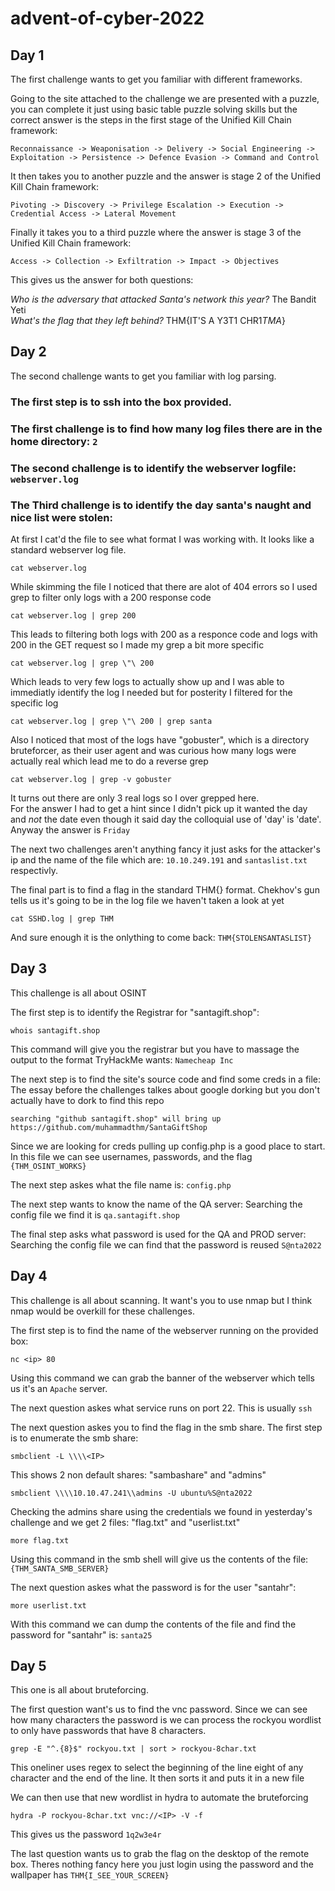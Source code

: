 # advent-of-cyber-2022
## Day 1

The first challenge wants to get you familiar with different frameworks.

Going to the site attached to the challenge we are presented with a puzzle, you can complete it just using basic table puzzle solving skills but the correct answer is the steps in the first stage of the Unified Kill Chain framework:

    Reconnaissance -> Weaponisation -> Delivery -> Social Engineering -> Exploitation -> Persistence -> Defence Evasion -> Command and Control

It then takes you to another puzzle and the answer is stage 2 of the Unified Kill Chain framework:
  
    Pivoting -> Discovery -> Privilege Escalation -> Execution -> Credential Access -> Lateral Movement

Finally it takes you to a third puzzle where the answer is stage 3 of the Unified Kill Chain framework:
    
    Access -> Collection -> Exfiltration -> Impact -> Objectives
 
 This gives us the answer for both questions:
  
  *Who is the adversary that attacked Santa's network this year?* The Bandit Yeti<br>
  *What's the flag that they left behind?* THM{IT'S A Y3T1 CHR1$TMA$}

## Day 2

The second challenge wants to get you familiar with log parsing.

### The first step is to ssh into the box provided.

### The first challenge is to find how many log files there are in the home directory: `2`                            
### The second challenge is to identify the webserver logfile: `webserver.log`
### The Third challenge is to identify the day santa's naught and nice list were stolen:

At first I cat'd the file to see what format I was working with. It looks like a standard webserver log file.
    
    cat webserver.log
    
While skimming the file I noticed that there are alot of 404 errors so I used grep to filter only logs with a 200 response code

    cat webserver.log | grep 200
    
This leads to filtering both logs with 200 as a responce code and logs with 200 in the GET request so I made my grep a bit more specific

    cat webserver.log | grep \"\ 200
    
Which leads to very few logs to actually show up and I was able to immediatly identify the log I needed but for posterity I filtered for the specific log

    cat webserver.log | grep \"\ 200 | grep santa
   
Also I noticed that most of the logs have "gobuster", which is a directory bruteforcer, as their user agent and was curious how many logs were actually real which lead me to do a reverse grep
    
    cat webserver.log | grep -v gobuster
    
It turns out there are only 3 real logs so I over grepped here.<br>
For the answer I had to get a hint since I didn't pick up it wanted the day and *not* the date even though it said day the colloquial use of 'day' is 'date'. Anyway the answer is `Friday`

The next two challenges aren't anything fancy it just asks for the attacker's ip and the name of the file which are: `10.10.249.191` and `santaslist.txt` respectivly.

The final part is to find a flag in the standard THM{} format. Chekhov's gun tells us it's going to be in the log file we haven't taken a look at yet

    cat SSHD.log | grep THM
    
And sure enough it is the onlything to come back: `THM{STOLENSANTASLIST}`

## Day 3

This challenge is all about OSINT

The first step is to identify the Registrar for "santagift.shop":

    whois santagift.shop
    
This command will give you the registrar but you have to massage the output to the format TryHackMe wants: `Namecheap Inc`

The next step is to find the site's source code and find some creds in a file:
The essay before the challenges talkes about google dorking but you don't actually have to dork to find this repo 

    searching "github santagift.shop" will bring up https://github.com/muhammadthm/SantaGiftShop
    
Since we are looking for creds pulling up config.php is a good place to start. <br>
In this file we can see usernames, passwords, and the flag `{THM_OSINT_WORKS}`

The next step askes what the file name is: `config.php`

The next step wants to know the name of the QA server: Searching the config file we find it is `qa.santagift.shop`

The final step asks what password is used for the QA and PROD server: Searching the config file we can find that the password is reused `S@nta2022`

## Day 4

This challenge is all about scanning. It want's you to use nmap but I think nmap would be overkill for these challenges.

The first step is to find the name of the webserver running on the provided box:

    nc <ip> 80
    
Using this command we can grab the banner of the webserver which tells us it's an `Apache` server.

The next question askes what service runs on port 22. This is usually `ssh`

The next question askes you to find the flag in the smb share. The first step is to enumerate the smb share: 

    smbclient -L \\\\<IP>
    
This shows 2 non default shares: "sambashare" and "admins"

    smbclient \\\\10.10.47.241\\admins -U ubuntu%S@nta2022
    
Checking the admins share using the credentials we found in yesterday's challenge and we get 2 files: "flag.txt" and "userlist.txt"

    more flag.txt
    
Using this command in the smb shell will give us the contents of the file: `{THM_SANTA_SMB_SERVER}`

The next question askes what the password is for the user "santahr":
    
    more userlist.txt
    
With this command we can dump the contents of the file and find the password for "santahr" is: `santa25`

## Day 5

This one is all about bruteforcing.

The first question want's us to find the vnc password. Since we can see how many characters the password is we can process the rockyou wordlist to only have passwords that have 8 characters.

    grep -E "^.{8}$" rockyou.txt | sort > rockyou-8char.txt 
    
This oneliner uses regex to select the beginning of the line eight of any character and the end of the line. It then sorts it and puts it in a new file

We can then use that new wordlist in hydra to automate the bruteforcing
    
    hydra -P rockyou-8char.txt vnc://<IP> -V -f
    
This gives us the password `1q2w3e4r`

The last question wants us to grab the flag on the desktop of the remote box. Theres nothing fancy here you just login using the password and the wallpaper has `THM{I_SEE_YOUR_SCREEN}`
